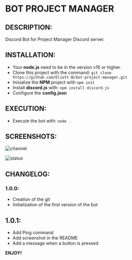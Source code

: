 # BOT PROJECT MANAGER

## DESCRIPTION:

Discord Bot for Project Manager Discord server.

## INSTALLATION:

 - Your **node.js** need to be in the version v16 or higher.  
 - Clone this project with the command: `git clone https://github.com/Eliott-B/bot-project-manager.git`  
 - Inisialize the **NPM** project with `npm init`  
 - Install **discord.js** with: `npm install discord.js`  
 - Configure the **config.json**  

## EXECUTION:

 - Execute the bot with: `node .`  

## SCREENSHOTS:

![channel](http://eliott-b.tech/imageGit/bot-project-manager/channel.png)  

![status](http://eliott-b.tech/imageGit/bot-project-manager/status.png)

## CHANGELOG:

### 1.0.0:
- Creation of the git  
- Initialization of the first version of the bot  

## 1.0.1:
- Add Ping command
- Add screenshot in the README
- Add a message when a button is pressed

**ENJOY!**